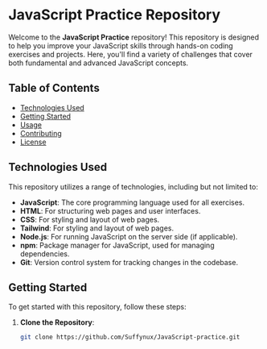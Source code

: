 # JavaScript Practice Repository

Welcome to the **JavaScript Practice** repository! This repository is designed to help you improve your JavaScript skills through hands-on coding exercises and projects. Here, you'll find a variety of challenges that cover both fundamental and advanced JavaScript concepts.

## Table of Contents
- [Technologies Used](#technologies-used)
- [Getting Started](#getting-started)
- [Usage](#usage)
- [Contributing](#contributing)
- [License](#license)

## Technologies Used

This repository utilizes a range of technologies, including but not limited to:

- **JavaScript**: The core programming language used for all exercises.
- **HTML**: For structuring web pages and user interfaces.
- **CSS**: For styling and layout of web pages.
- **Tailwind**: For styling and layout of web pages.
- **Node.js**: For running JavaScript on the server side (if applicable).
- **npm**: Package manager for JavaScript, used for managing dependencies.
- **Git**: Version control system for tracking changes in the codebase.

## Getting Started

To get started with this repository, follow these steps:

1. **Clone the Repository**:
   ```bash
   git clone https://github.com/Suffynux/JavaScript-practice.git
